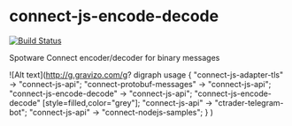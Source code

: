 # connect-js-encode-decode
[![Build Status](https://travis-ci.org/spotware/connect-js-encode-decode.svg?branch=master)](https://travis-ci.org/spotware/connect-js-encode-decode)

Spotware Connect encoder/decoder for binary messages

![Alt text](http://g.gravizo.com/g?
  digraph usage {
    "connect-js-adapter-tls" -> "connect-js-api";
    "connect-protobuf-messages" -> "connect-js-api";
    "connect-js-encode-decode" -> "connect-js-api";
    "connect-js-encode-decode" [style=filled,color="grey"];
    "connect-js-api" -> "ctrader-telegram-bot";
    "connect-js-api" -> "connect-nodejs-samples";
  }
)
